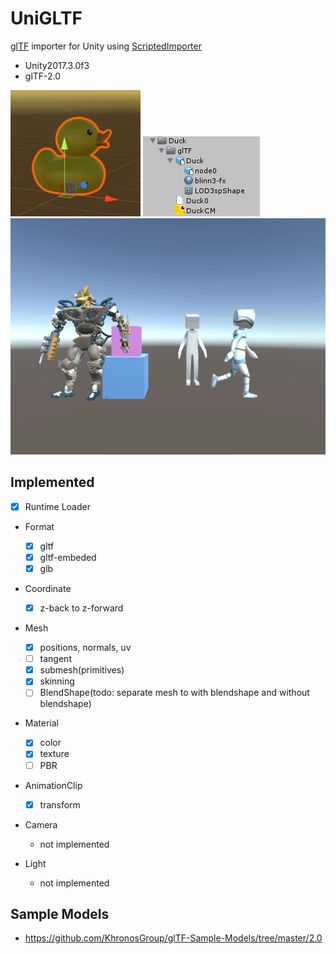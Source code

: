 # UniGLTF

[glTF](https://github.com/KhronosGroup/glTF) importer for Unity using [ScriptedImporter](https://docs.unity3d.com/ScriptReference/Experimental.AssetImporters.ScriptedImporter.html)

* Unity2017.3.0f3
* glTF-2.0

![duck](duck.png)
![duck_assets](duck_assets.png)
![animation](Recordings/animation.gif)

## Implemented

* [x] Runtime Loader

* Format
    * [x] gltf
    * [x] gltf-embeded
    * [x] glb

* Coordinate
    * [x] z-back to z-forward

* Mesh
    * [x] positions, normals, uv
    * [ ] tangent
    * [x] submesh(primitives)
    * [x] skinning
    * [ ] BlendShape(todo: separate mesh to with blendshape and without blendshape)

* Material
    * [x] color
    * [x] texture
    * [ ] PBR

* AnimationClip
    * [x] transform

* Camera
    * not implemented

* Light
    * not implemented


## Sample Models

* https://github.com/KhronosGroup/glTF-Sample-Models/tree/master/2.0

